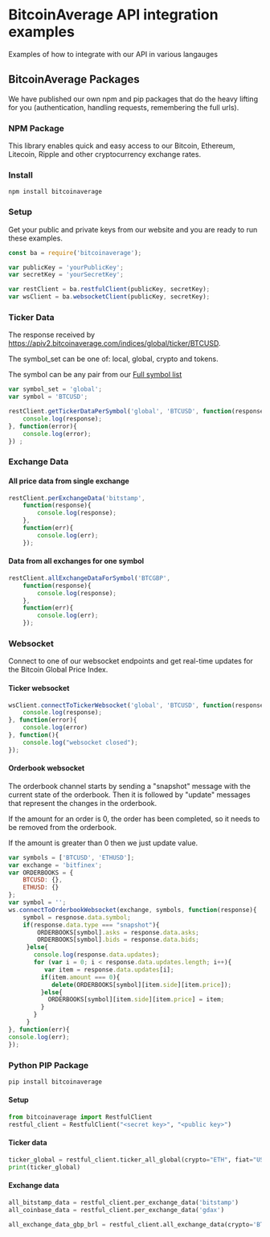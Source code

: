# BitcoinAverage API integration examples
Examples of how to integrate with our API in various langauges

## BitcoinAverage Packages

We have published our own npm and pip packages that do the heavy lifting for you (authentication, handling requests, remembering the full urls).

### NPM Package
This library enables quick and easy access to our Bitcoin, Ethereum, Litecoin, Ripple and other cryptocurrency exchange rates.

### Install


```
npm install bitcoinaverage
```


### Setup
Get your public and private keys from our website and you are ready to run these examples.

```javascript
const ba = require('bitcoinaverage');

var publicKey = 'yourPublicKey';
var secretKey = 'yourSecretKey';

var restClient = ba.restfulClient(publicKey, secretKey);
var wsClient = ba.websocketClient(publicKey, secretKey);
```



### Ticker Data
The response received by https://apiv2.bitcoinaverage.com/indices/global/ticker/BTCUSD.

The symbol_set can be one of: local, global, crypto and tokens.

The symbol can be any pair from our [Full symbol list](https://apiv2.bitcoinaverage.com/constants/indices/ticker/symbols)
```javascript
var symbol_set = 'global';
var symbol = 'BTCUSD';

restClient.getTickerDataPerSymbol('global', 'BTCUSD', function(response) {
    console.log(response);
}, function(error){
    console.log(error);
}) ;
```

### Exchange Data

#### All price data from single exchange
```javascript
restClient.perExchangeData('bitstamp',
    function(response){
        console.log(response);
    },
    function(err){
        console.log(err);
    });
```

#### Data from all exchanges for one symbol
```javascript
restClient.allExchangeDataForSymbol('BTCGBP',
    function(response){
        console.log(response);
    },
    function(err){
        console.log(err);
    });
```

### Websocket
Connect to one of our websocket endpoints and get real-time updates for the Bitcoin Global Price Index.

#### Ticker websocket

```javascript
wsClient.connectToTickerWebsocket('global', 'BTCUSD', function(response) {
    console.log(response);
}, function(error){
    console.log(error)
}, function(){
    console.log("websocket closed");
});
```

#### Orderbook websocket

The orderbook channel starts by sending a "snapshot" message with the current state of the orderbook.
Then it is followed by "update" messages that represent the changes in the orderbook.

If the amount for an order is 0, the order has been completed, so it needs to be removed from the orderbook.

If the amount is greater than 0 then we just update value.
```javascript
var symbols = ['BTCUSD', 'ETHUSD'];
var exchange = 'bitfinex';
var ORDERBOOKS = {
    BTCUSD: {},
    ETHUSD: {}
};
var symbol = '';
ws.connectToOrderbookWebsocket(exchange, symbols, function(response){
    symbol = respnose.data.symbol;
    if(response.data.type === "snapshot"){
        ORDERBOOKS[symbol].asks = response.data.asks;
        ORDERBOOKS[symbol].bids = response.data.bids;
     }else{
       console.log(response.data.updates);
       for (var i = 0; i < response.data.updates.length; i++){
          var item = response.data.updates[i];
         if(item.amount === 0){
            delete(ORDERBOOKS[symbol][item.side][item.price]);
         }else{
           ORDERBOOKS[symbol][item.side][item.price] = item;
         }
       }
     }
}, function(err){
console.log(err);
});
```

### Python PIP Package


```bash
pip install bitcoinaverage
```

#### Setup
```python
from bitcoinaverage import RestfulClient
restful_client = RestfulClient("<secret key>", "<public key>")
```

#### Ticker data
```python
ticker_global = restful_client.ticker_all_global(crypto="ETH", fiat="USD,EUR")
print(ticker_global)
```

#### Exchange data
```python
all_bitstamp_data = restful_client.per_exchange_data('bitstamp')
all_coinbase_data = restful_client.per_exchange_data('gdax')

all_exchange_data_gbp_brl = restful_client.all_exchange_data(crypto='BTC', fiat='GBP,BRL')
```


